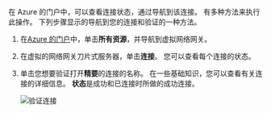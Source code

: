 在 Azure 的门户中，可以查看连接状态，通过导航到该连接。 有多种方法来执行此操作。 下列步骤显示的导航到您的连接和验证的一种方法。

1. 在[Azure 的门户](http://portal.azure.com)中，单击**所有资源**，并导航到虚拟网络网关。
2. 在虚拟的网络网关刀片式服务器，单击**连接**。 您可以查看每个连接的状态。
3. 单击您想要验证打开**精要**的连接的名称。 在一些基础知识，您可以查看有关连接的详细信息。 **状态**是成功和已连接时所做的成功连接。

    ![验证连接](./media/vpn-gateway-verify-connection-portal-rm-include/connectionsucceeded.png)